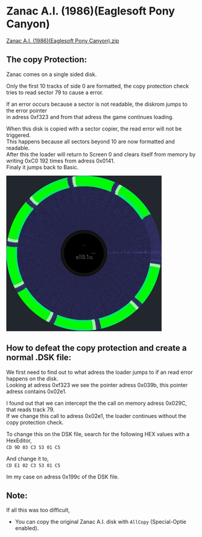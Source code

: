 # Zanac A.I. (1986)(Eaglesoft Pony Canyon)  
[Zanac A.I. (1986)(Eaglesoft Pony Canyon).zip](https://download.file-hunter.com/Games/DMK-Files/Zanac%20A.I.%20(1986)(Eaglesoft%20Pony%20Canyon).zip)  

## The copy Protection:

Zanac comes on a single sided disk.  

Only the first 10 tracks of side 0 are formatted, the copy protection check  tries to read sector 79 to cause a error.  

If an error occurs because a sector is not readable, the diskrom jumps to the error pointer  
in adress 0xf323 and from that adress the game continues loading.  

When this disk is copied with a sector copier, the read error will not be triggered.  
This happens because all sectors beyond 10 are now formatted and readable.  
After this the loader will return to Screen 0 and clears itself from memory by writing 0xC0 192 times from adress 0x0141.  
Finaly it jumps back to Basic.  

![Only first 10 sectors are formatted.](https://github.com/LarsThe18Th/MSX_Copyprotection/blob/main/Zanac/Image1.jpg)
## How to defeat the copy protection and create a normal .DSK file: 

We first need to find out to what adress the loader jumps to if an read error happens on the disk.  
Looking at adress 0xf323 we see the pointer adress 0x039b, this pointer adress contains 0x02e1.  

I found out that we can intercept the the call on  memory adress 0x029C, that reads track 79.  
If we change this call to adress 0x02e1, the loader continues without the copy protection check.  

To change this on the DSK file, search for the following HEX values with a HexEditor,  
`CD 9D 03 C3 53 01 C5`

And change it to,  
`CD E1 02 C3 53 01 C5`


Im my case on adress 0x199c of the DSK file.  

## Note:
If all this was too difficult, 
- You can copy the original Zanac A.I. disk with `AllCopy` (Special-Optie enabled).  
